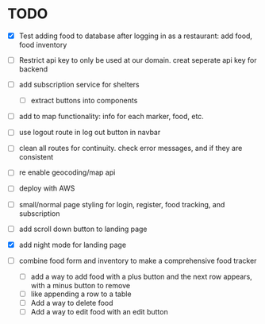 # TODO

- [x] Test adding food to database after logging in as a restaurant: add food, food inventory
- [ ] Restrict api key to only be used at our domain. creat seperate api key for backend
- [ ] add subscription service for shelters
    - [ ] extract buttons into components
- [ ] add to map functionality: info for each marker, food, etc.
- [ ] use logout route in log out button in navbar
- [ ] clean all routes for continuity. check error messages, and if they are consistent
- [ ] re enable geocoding/map api
- [ ] deploy with AWS

- [ ] small/normal page styling for login, register, food tracking, and subscription
- [ ] add scroll down button to landing page
- [x] add night mode for landing page
- [ ] combine food form and inventory to make a comprehensive food tracker
    - [ ] add a way to add food with a plus button and the next row appears, with a minus button to remove
    - [ ] like appending a row to a table
    - [ ] Add a way to delete food
    - [ ] Add a way to edit food with an edit button